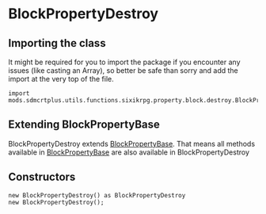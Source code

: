 # BlockPropertyDestroy

## Importing the class

It might be required for you to import the package if you encounter any issues (like casting an Array), so better be safe than sorry and add the import at the very top of the file.
```zenscript
import mods.sdmcrtplus.utils.functions.sixikrpg.property.block.destroy.BlockPropertyDestroy;
```


## Extending BlockPropertyBase

BlockPropertyDestroy extends [BlockPropertyBase](/mods/sdmcrtplus/utils/functions/sixikrpg/property/block/BlockPropertyBase). That means all methods available in [BlockPropertyBase](/mods/sdmcrtplus/utils/functions/sixikrpg/property/block/BlockPropertyBase) are also available in BlockPropertyDestroy

## Constructors


```zenscript
new BlockPropertyDestroy() as BlockPropertyDestroy
new BlockPropertyDestroy();
```

